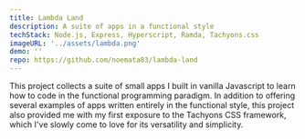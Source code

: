 ```yaml
---
title: Lambda Land
description: A suite of apps in a functional style
techStack: Node.js, Express, Hyperscript, Ramda, Tachyons.css
imageURL: '../assets/lambda.png'
demo: ''
repo: https://github.com/noemata83/lambda-land
---
```


This project collects a suite of small apps I built in vanilla Javascript to learn how to code in the functional programming paradigm.  In addition to offering several examples of apps written entirely in the functional style, this project also provided me with my first exposure to the Tachyons CSS framework, which I've slowly come to love for its versatility and simplicity.